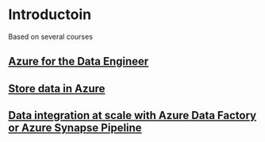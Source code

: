 # Introductoin

Based on several courses

## [Azure for the Data Engineer](https://learn.microsoft.com/en-gb/training/paths/azure-for-the-data-engineer/)

## [Store data in Azure](https://learn.microsoft.com/en-gb/training/paths/store-data-in-azure/)

## [Data integration at scale with Azure Data Factory or Azure Synapse Pipeline](https://learn.microsoft.com/en-gb/training/paths/data-integration-scale-azure-data-factory/)



